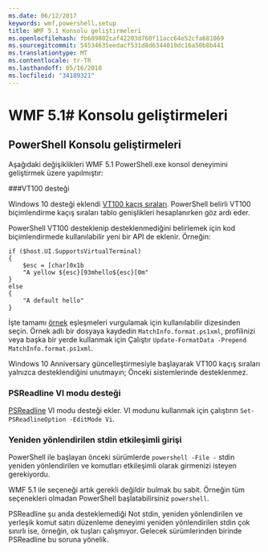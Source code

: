 ```yaml
---
ms.date: 06/12/2017
keywords: wmf,powershell,setup
title: WMF 5.1 Konsolu geliştirmeleri
ms.openlocfilehash: fb689002caf42203d760f11acc64e52cfa681069
ms.sourcegitcommit: 54534635eedacf531d8d6344019dc16a50b8b441
ms.translationtype: MT
ms.contentlocale: tr-TR
ms.lasthandoff: 05/16/2018
ms.locfileid: "34189321"
---
```

# <a name="console-improvements-in-wmf-51"></a>WMF 5.1# Konsolu geliştirmeleri

## <a name="powershell-console-improvements"></a>PowerShell Konsolu geliştirmeleri

Aşağıdaki değişiklikleri WMF 5.1 PowerShell.exe konsol deneyimini geliştirmek üzere yapılmıştır:

###<a name="vt100-support"></a>VT100 desteği

Windows 10 desteği eklendi [VT100 kaçış sıraları](https://msdn.microsoft.com/en-us/library/windows/desktop/mt638032(v=vs.85).aspx).
PowerShell belirli VT100 biçimlendirme kaçış sıraları tablo genişlikleri hesaplanırken göz ardı eder.

PowerShell VT100 desteklenip desteklenmediğini belirlemek için kod biçimlendirmede kullanılabilir yeni bir API de eklenir.
Örneğin:

```
if ($host.UI.SupportsVirtualTerminal)
{
    $esc = [char]0x1b
    "A yellow ${esc}[93mhello${esc}[0m"
}
else
{
    "A default hello"
}
```
İşte tamamı [örnek](https://gist.github.com/lzybkr/dcb973dccd54900b67783c48083c28f7) eşleşmeleri vurgulamak için kullanılabilir dizesinden seçin.
Örnek adlı bir dosyaya kaydedin `MatchInfo.format.ps1xml`, profilinizi veya başka bir yerde kullanmak için Çalıştır `Update-FormatData -Prepend MatchInfo.format.ps1xml`.

Windows 10 Anniversary güncelleştirmesiyle başlayarak VT100 kaçış sıraları yalnızca desteklendiğini unutmayın; Önceki sistemlerinde desteklenmez.

### <a name="vi-mode-support-in-psreadline"></a>PSReadline VI modu desteği

[PSReadline](https://github.com/lzybkr/PSReadLine) VI modu desteği ekler. VI modunu kullanmak için çalıştırın `Set-PSReadlineOption -EditMode Vi`.

### <a name="redirected-stdin-with-interactive-input"></a>Yeniden yönlendirilen stdin etkileşimli girişi

PowerShell ile başlayan önceki sürümlerde `powershell -File -` stdin yeniden yönlendirilen ve komutları etkileşimli olarak girmenizi isteyen gerekiyordu.

WMF 5.1 ile seçeneği artık gerekli değildir bulmak bu sabit.
Örneğin tüm seçenekleri olmadan PowerShell başlatabilirsiniz `powershell`.

PSReadline şu anda desteklemediği Not stdin, yeniden yönlendirilen ve yerleşik komut satırı düzenleme deneyimi yeniden yönlendirilen stdin çok sınırlı ise, örneğin, ok tuşları çalışmıyor.
Gelecek sürümlerinden birinde PSReadline bu soruna yönelik.
